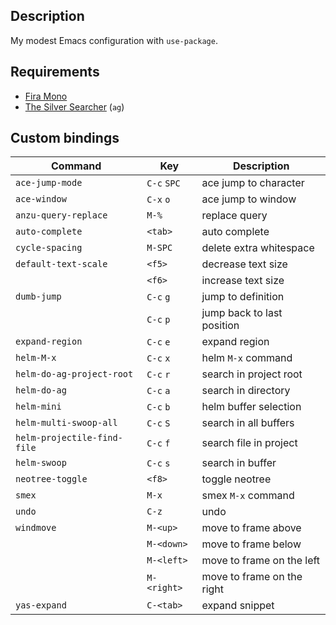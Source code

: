 ## Description

My modest Emacs configuration with `use-package`.

## Requirements

* [Fira Mono](https://fonts.google.com/specimen/Fira+Mono)
* [The Silver Searcher](https://github.com/ggreer/the_silver_searcher) (`ag`)

## Custom bindings

| Command                     | Key         | Description                |
| --------------------------- | ----------- | -------------------------- |
| `ace-jump-mode`             | `C-c` `SPC` | ace jump to character      |
| `ace-window`                | `C-x` `o`   | ace jump to window         |
| `anzu-query-replace`        | `M-%`       | replace query              |
| `auto-complete`             | `<tab>`     | auto complete              |
| `cycle-spacing`             | `M-SPC`     | delete extra whitespace    |
| `default-text-scale`        | `<f5>`      | decrease text size         |
|                             | `<f6>`      | increase text size         |
| `dumb-jump`                 | `C-c` `g`   | jump to definition         |
|                             | `C-c` `p`   | jump back to last position |
| `expand-region`             | `C-c` `e`   | expand region              |
| `helm-M-x`                  | `C-c` `x`   | helm `M-x` command         |
| `helm-do-ag-project-root`   | `C-c` `r`   | search in project root     |
| `helm-do-ag`                | `C-c` `a`   | search in directory        |
| `helm-mini`                 | `C-c` `b`   | helm buffer selection      |
| `helm-multi-swoop-all`      | `C-c` `S`   | search in all buffers      |
| `helm-projectile-find-file` | `C-c` `f`   | search file in project     |
| `helm-swoop`                | `C-c` `s`   | search in buffer           |
| `neotree-toggle`            | `<f8>`      | toggle neotree             |
| `smex`                      | `M-x`       | smex `M-x` command         |
| `undo`                      | `C-z`       | undo                       |
| `windmove`                  | `M-<up>`    | move to frame above        |
|                             | `M-<down>`  | move to frame below        |
|                             | `M-<left>`  | move to frame on the left  |
|                             | `M-<right>` | move to frame on the right |
| `yas-expand`                | `C-<tab>`   | expand snippet             |
